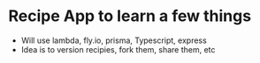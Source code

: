 # Recipe App to learn a few things
- Will use lambda, fly.io, prisma, Typescript, express
- Idea is to version recipies, fork them, share them, etc
